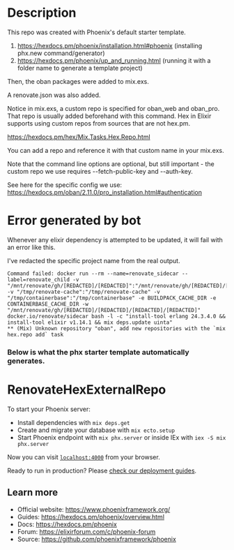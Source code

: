 # Description

This repo was created with Phoenix's default starter template.
1. https://hexdocs.pm/phoenix/installation.html#phoenix (installing phx.new command/generator)
2. https://hexdocs.pm/phoenix/up_and_running.html (running it with a folder name to generate a template project)

Then, the oban packages were added to mix.exs.

A renovate.json was also added.

Notice in mix.exs, a custom repo is specified for oban_web and oban_pro. That repo is usually added beforehand with this command. Hex in Elixir supports using custom repos from sources that are not hex.pm.

https://hexdocs.pm/hex/Mix.Tasks.Hex.Repo.html

You can add a repo and reference it with that custom name in your mix.exs.

Note that the command line options are optional, but still important - the custom repo we use requires --fetch-public-key and --auth-key.

See here for the specific config we use: https://hexdocs.pm/oban/2.11.0/pro_installation.html#authentication


# Error generated by bot
Whenever any elixir dependency is attempted to be updated, it will fail with an error like this.

I've redacted the specific project name from the real output.

```
Command failed: docker run --rm --name=renovate_sidecar --label=renovate_child -v "/mnt/renovate/gh/[REDACTED]/[REDACTED]":"/mnt/renovate/gh/[REDACTED]/[REDACTED]" -v "/tmp/renovate-cache":"/tmp/renovate-cache" -v "/tmp/containerbase":"/tmp/containerbase" -e BUILDPACK_CACHE_DIR -e CONTAINERBASE_CACHE_DIR -w "/mnt/renovate/gh/[REDACTED]/[REDACTED]/[REDACTED]/[REDACTED]" docker.io/renovate/sidecar bash -l -c "install-tool erlang 24.3.4.0 && install-tool elixir v1.14.1 && mix deps.update uinta"
** (Mix) Unknown repository "oban", add new repositories with the `mix hex.repo add` task
```

### Below is what the phx starter template automatically generates.

# RenovateHexExternalRepo

To start your Phoenix server:

  * Install dependencies with `mix deps.get`
  * Create and migrate your database with `mix ecto.setup`
  * Start Phoenix endpoint with `mix phx.server` or inside IEx with `iex -S mix phx.server`

Now you can visit [`localhost:4000`](http://localhost:4000) from your browser.

Ready to run in production? Please [check our deployment guides](https://hexdocs.pm/phoenix/deployment.html).

## Learn more

  * Official website: https://www.phoenixframework.org/
  * Guides: https://hexdocs.pm/phoenix/overview.html
  * Docs: https://hexdocs.pm/phoenix
  * Forum: https://elixirforum.com/c/phoenix-forum
  * Source: https://github.com/phoenixframework/phoenix
